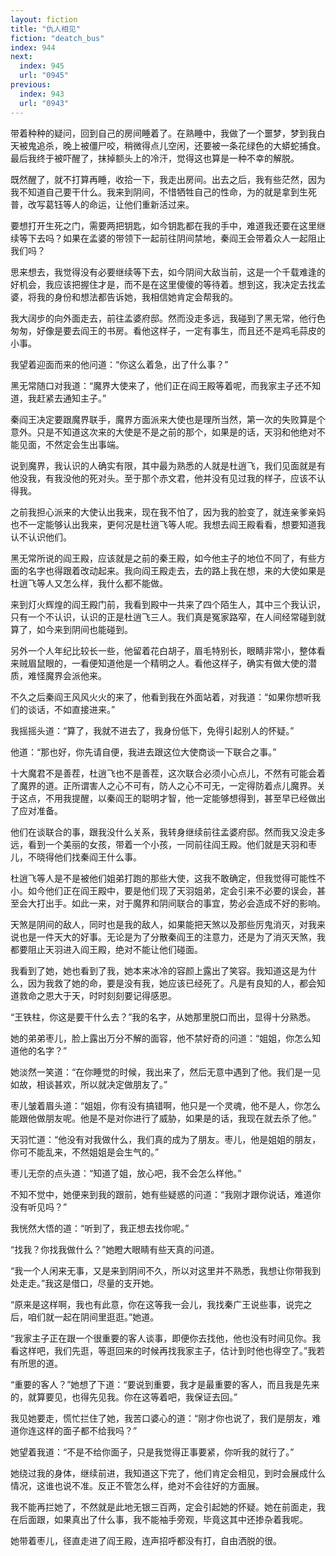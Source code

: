 ```yaml
---
layout: fiction
title: "仇人相见"
fiction: "deatch_bus"
index: 944
next:
  index: 945
  url: "0945"
previous:
  index: 943
  url: "0943"
---
```

带着种种的疑问，回到自己的房间睡着了。在熟睡中，我做了一个噩梦，梦到我白天被鬼追杀，晚上被僵尸咬，稍微得点儿空闲，还要被一条花绿色的大蟒蛇捕食。最后我终于被吓醒了，抹掉额头上的冷汗，觉得这也算是一种不幸的解脱。

既然醒了，就不打算再睡，收拾一下，我走出房间。出去之后，我有些茫然，因为我不知道自己要干什么。我来到阴间，不惜牺牲自己的性命，为的就是拿到生死普，改写葛钰等人的命运，让他们重新活过来。

要想打开生死之门，需要两把钥匙，如今钥匙都在我的手中，难道我还要在这里继续等下去吗？如果在孟婆的带领下一起前往阴间禁地，秦阎王会带着众人一起阻止我们吗？

思来想去，我觉得没有必要继续等下去，如今阴间大敌当前，这是一个千载难逢的好机会，我应该把握住才是，而不是在这里傻傻的等待着。想到这，我决定去找孟婆，将我的身份和想法都告诉她，我相信她肯定会帮我的。

我大阔步的向外面走去，前往孟婆府邸。然而没走多远，我碰到了黑无常，他行色匆匆，好像是要去阎王的书房。看他这样子，一定有事生，而且还不是鸡毛蒜皮的小事。

我望着迎面而来的他问道：“你这么着急，出了什么事？”

黑无常随口对我道：“魔界大使来了，他们正在阎王殿等着呢，而我家主子还不知道，我赶紧去通知主子。”

秦阎王决定要跟魔界联手，魔界方面派来大使也是理所当然，第一次的失败算是个意外。只是不知道这次来的大使是不是之前的那个，如果是的话，天羽和他绝对不能见面，不然定会生出事端。

说到魔界，我认识的人确实有限，其中最为熟悉的人就是杜逍飞，我们见面就是有他没我，有我没他的死对头。至于那个赤文君，他并没有见过我的样子，应该不认得我。

之前我担心派来的大使认出我来，现在我不怕了，因为我的脸变了，就连亲爹亲妈也不一定能够认出我来，更何况是杜逍飞等人呢。我想去阎王殿看看，想要知道我认不认识他们。

黑无常所说的阎王殿，应该就是之前的秦王殿，如今他主子的地位不同了，有些方面的名字也得跟着改动起来。我向阎王殿走去，去的路上我在想，来的大使如果是杜逍飞等人又怎么样，我什么都不能做。

来到灯火辉煌的阎王殿门前，我看到殿中一共来了四个陌生人，其中三个我认识，只有一个不认识，认识的正是杜逍飞三人。我们真是冤家路窄，在人间经常碰到就算了，如今来到阴间也能碰到。

另外一个人年纪比较长一些，他留着花白胡子，眉毛特别长，眼睛非常小，整体看来贼眉鼠眼的，一看便知道他是一个精明之人。看他这样子，确实有做大使的潜质，难怪魔界会派他来。

不久之后秦阎王风风火火的来了，他看到我在外面站着，对我道：“如果你想听我们的谈话，不如直接进来。”

我摇摇头道：“算了，我就不进去了，我身份低下，免得引起别人的怀疑。”

他道：“那也好，你先请自便，我进去跟这位大使商谈一下联合之事。”

十大魔君不是善茬，杜逍飞也不是善茬，这次联合必须小心点儿，不然有可能会着了魔界的道。正所谓害人之心不可有，防人之心不可无，一定得防着点儿魔界。关于这点，不用我提醒，以秦阎王的聪明才智，他一定能够想得到，甚至早已经做出了应对准备。

他们在谈联合的事，跟我没什么关系，我转身继续前往孟婆府邸。然而我又没走多远，看到一个美丽的女孩，带着一个小孩，一同前往阎王殿。他们就是天羽和枣儿，不晓得他们找秦阎王什么事。

杜逍飞等人是不是被他们姐弟打跑的那些大使，这我不敢确定，但我觉得可能性不小。如今他们正在阎王殿中，要是他们现了天羽姐弟，定会引来不必要的误会，甚至会大打出手。如此一来，对于魔界和阴间联合的事宜，势必会造成不好的影响。

天煞是阴间的敌人，同时也是我的敌人，如果能把天煞以及那些厉鬼消灭，对我来说也是一件天大的好事。无论是为了分散秦阎王的注意力，还是为了消灭天煞，我都要阻止天羽进入阎王殿，绝对不能让他们碰面。

我看到了她，她也看到了我，她本来冰冷的容颜上露出了笑容。我知道这是为什么，因为我救了她的命，要是没有我，她应该已经死了。凡是有良知的人，都会知道救命之恩大于天，时时刻刻要记得感恩。

“王铁柱，你这是要干什么去？”我的名字，从她那里脱口而出，显得十分熟悉。

她的弟弟枣儿，脸上露出万分不解的面容，他不禁好奇的问道：“姐姐，你怎么知道他的名字？”

她淡然一笑道：“在你睡觉的时候，我出来了，然后无意中遇到了他。我们是一见如故，相谈甚欢，所以就决定做朋友了。”

枣儿皱着眉头道：“姐姐，你有没有搞错啊，他只是一个灵魂，他不是人，你怎么能跟他做朋友呢。他是不是对你进行了威胁，如果是的话，我现在就去杀了他。”

天羽忙道：“他没有对我做什么，我们真的成为了朋友。枣儿，他是姐姐的朋友，你可不能乱来，不然姐姐是会生气的。”

枣儿无奈的点头道：“知道了姐，放心吧，我不会怎么样他。”

不知不觉中，她便来到我的跟前，她有些疑惑的问道：“我刚才跟你说话，难道你没有听见吗？”

我恍然大悟的道：“听到了，我正想去找你呢。”

“找我？你找我做什么？”她瞪大眼睛有些天真的问道。

“我一个人闲来无事，又是来到阴间不久，所以对这里并不熟悉，我想让你带我到处走走。”我这是借口，尽量的支开她。

“原来是这样啊，我也有此意，你在这等我一会儿，我找秦广王说些事，说完之后，咱们就一起在阴间里逛逛。”她道。

“我家主子正在跟一个很重要的客人谈事，即便你去找他，他也没有时间见你。我看这样吧，我们先逛，等逛回来的时候再找我家主子，估计到时他也得空了。”我若有所思的道。

“重要的客人？”她想了下道：“要说到重要，我才是最重要的客人，而且我是先来的，就算要见，也得先见我。你在这等着吧，我保证去回。”

我见她要走，慌忙拦住了她，我苦口婆心的道：“刚才你也说了，我们是朋友，难道你连这样的面子都不给我吗？”

她望着我道：“不是不给你面子，只是我觉得正事要紧，你听我的就行了。”

她绕过我的身体，继续前进，我知道这下完了，他们肯定会相见，到时会展成什么情况，这谁也说不准。反正不管怎么样，绝对不会往好的方面展。

我不能再拦她了，不然就是此地无银三百两，定会引起她的怀疑。她在前面走，我在后面跟，如果真出了什么事，我不能袖手旁观，毕竟这其中还掺杂着我呢。

她带着枣儿，径直走进了阎王殿，连声招呼都没有打，自由洒脱的很。